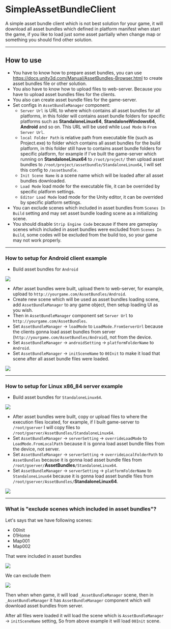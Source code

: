 # SimpleAssetBundleClient
A simple asset bundle client which is not best solution for your game, it will download all asset bundles which defined in platform manifest when start the game, if you like to load just some asset partially when change map or something you should find other solution.

* * *

## How to use

- You have to know how to prepare asset bundles, you can use https://docs.unity3d.com/Manual/AssetBundles-Browser.html to create asset bundles file or other solution.
- You also have to know how to upload files to web-server. Because you have to upload asset bundles files for the clients.
- You also can create asset bundle files for the game-server.
- Set configs in `AssetBundleManager` component:
  - `Server Url` is URL to where which contains all asset bundles for all platforms, in this folder will contains asset bundle folders for specific platforms such as **StandaloneLinux64**, **StandaloneWindows64**, **Android** and so on. This URL will be used while `Load Mode` is `From Server Url`.
  - `local Folder Path` is relative path from executable file (such as Project.exe) to folder which contains all asset bundles for the build platform, in this folder still have to contains asset bundle folders for specific platform, for example if I've built the game-server which running on **StandaloneLinux64** to `/root/project/` then upload asset bundles to `/root/project/assetbundle/StandaloneLinux64`, I will set this config to `/assetbundle`.
  - `Init Scene Name` is a scene name which will be loaded after all asset bundles downloaded.
  - `Load Mode` load mode for the executable file, it can be overrided by specific platform settings.
  - `Editor Load Mode` load mode for the Unity editor, it can be overrided by specific platform settings.
- You can exclude scenes which included in asset bundles from `Scenes In Build` setting and may set asset bundle loading scene as a initializing scene.
- You should disable `Strip Engine Code` because if there are gameplay scenes which included in asset bundles were excluded from `Scenes In Build`, some codes will be excluded from the build too, so your game may not work properly.

* * *

### How to setup for Android client example

- Build asset bundles for `Android`

![](./Screenshots/browser-android.png)

- After asset bundles were built, upload them to web-server, for example, upload to `http://yourgame.com/AssetBundles/Android`.
- Create new scene which will be used as asset bundles loading scene, add `AssetBundleManager` to any game object, then setup loading UI as you wish.
- Then in `AssetBundleManager` component set `Server Url` to `http://yourgame.com/AssetBundles`.
- Set `AssetBundleManager` -> `loadMode` to `LoadMode.FromServerUrl` because the clients gonna load asset bundles from server (`http://yourgame.com/AssetBundles/Android`), not from the device.
- Set `AssetBundleManager` -> `androidSetting` -> `platformFolderName` to `Android`.
- Set `AssetBundleManager` -> `initSceneName` to `00Init` to make it load that scene after all asset bundle files were loaded.

![](./Screenshots/inspector-android.png)

* * *

### How to setup for Linux x86_84 server example

- Build asset bundles for `StandaloneLinux64`.

![](./Screenshots/browser-linux64.png)

- After asset bundles were built, copy or upload files to where the execution files located, for example, if I built game-server to `/root/gserver` I will copy files to `/root/gserver/AssetBundles/StandaloneLinux64`.
- Set `AssetBundleManager` -> `serverSetting` -> `overrideLoadMode` to `LoadMode.FromLocalPath` because it is gonna load asset bundle files from the device, not server.
- Set `AssetBundleManager` -> `serverSetting` -> `overrideLocalFolderPath` to `AssetBundles` because it is gonna load asset bundle files from `/root/gserver/`**AssetBundles**`/StandaloneLinux64`.
- Set `AssetBundleManager` -> `serverSetting` -> `platformFolderName` to `StandaloneLinux64` because it is gonna load asset bundle files from `/root/gserver/AssetBundles/`**StandaloneLinux64**.

![](./Screenshots/inspector-linux64.png)

* * *

### What is "exclude scenes which included in asset bundles"?

Let's says that we have following scenes: 
- 00Init
- 01Home
- Map001
- Map002

That were included in asset bundles

![](./Screenshots/scenes-included-in-asset-bundles.png)

We can exclude them

![](./Screenshots/scenes-excluding.png)

Then when when game, it will load `_AssetBundleManager` scene, then in `_AssetBundleManager` it has `AssetBundleManager` component which will download asset bundles from server.

After all files were loaded it will load the scene which is `AssetBundleManager` -> `initSceneName` setting, So from above example it will load `00Init` scene.